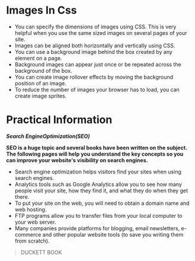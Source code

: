 # Images In Css

-  You can specify the dimensions of images using CSS. This is very helpful when you use the same 
sized images on several pages of your site.
-  Images can be aligned both horizontally and vertically using CSS.
-  You can use a background image behind the box created by any element on a page.
-  Background images can appear just once or be repeated across the background of the box.
-  You can create image rollover effects by moving the background position of an image.
-  To reduce the number of images your browser has to load, you can create image sprites.

# Practical Information
***Search EngineOptimization(SEO)***

**SEO is a huge topic and several books have been written on the subject.
The following pages will help you understand the key concepts so you can
improve your website's visibility on search engines.**


-  Search engine optimization helps visitors find your sites when using search engines.
-  Analytics tools such as Google Analytics allow you to see how many people visit your site, how 
they find it, and what they do when they get there.
-  To put your site on the web, you will need to obtain a domain name and web hosting.
-  FTP programs allow you to transfer files from your local computer to your web server.
-  Many companies provide platforms for blogging, email newsletters, e-commerce and other popular 
website tools (to save you writing them from scratch).
>DUCKETT BOOK